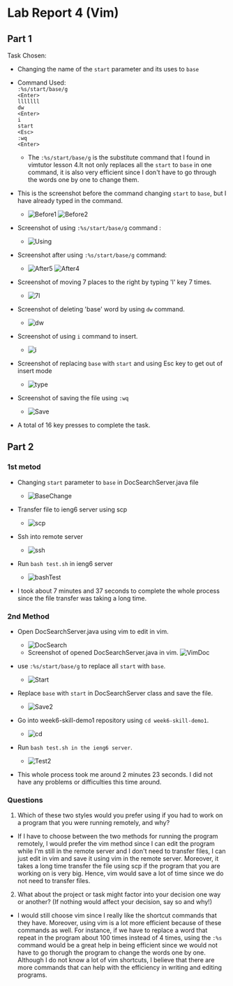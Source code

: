 # Lab Report 4 (Vim)

## Part 1

Task Chosen: 
* Changing the name of the `start` parameter and its uses to `base`

* Command Used: <br>
   `:%s/start/base/g` <br>
    `<Enter>` <br>
    `lllllll` <br>
    `dw` <br>
    `<Enter>` <br>
    `i` <br>
    `start` <br>
    `<Esc>` <br>
    `:wq` <br>
    `<Enter>` <br>   
  * The `:%s/start/base/g` is the substitute command that I found in vimtutor lesson 4.It not only replaces all the `start` to `base` in one command, it is also very efficient since I don't have to go through the words one by one to change them. 
    
 * This is the screenshot before the command changing `start` to `base`, but I have already typed in the command. 
    * ![Before1](Before1.png) ![Before2](Before2.png)


* Screenshot of using `:%s/start/base/g` command : 
    * ![Using](Using.png) 

* Screenshot after using `:%s/start/base/g` command: 
    * ![After5](After5.png) ![After4](After4.png)

* Screenshot of moving 7 places to the right by typing 'l' key 7 times.
    * ![7l](7l.png)

* Screenshot of deleting 'base' word by using `dw` command.
    * ![dw](dw.png)

* Screenshot of using `i` command to insert.
    * ![i](i.png)

* Screenshot of replacing `base` with `start` and using Esc key to get out of insert mode
    * ![type](type.png)

* Screenshot of saving the file using `:wq`
    * ![Save](Save.png)

* A total of 16 key presses to complete the task. 


## Part 2

### 1st metod
* Changing `start` parameter to `base` in DocSearchServer.java file
    * ![BaseChange](BaseChange.png)

* Transfer file to ieng6 server using scp
    * ![scp](scp.png)

* Ssh into remote server
    * ![ssh](ssh.png)

* Run `bash test.sh` in ieng6 server
    * ![bashTest](bashTest.png)

* I took about 7 minutes and 37 seconds to complete the whole process since the file transfer was taking a long time. 

### 2nd Method
* Open DocSearchServer.java using vim to edit in vim. 
    * ![DocSearch](DocSearch.png)
    * Screenshot of opened DocSearchServer.java in vim. ![VimDoc](VimDoc.png)

* use `:%s/start/base/g` to replace all `start` with `base`.
    * ![Start](Start.png)

* Replace `base` with `start` in DocSearchServer class and save the file. 
    * ![Save2](Save2.png)

* Go into week6-skill-demo1 repository using `cd week6-skill-demo1`.
    * ![cd](cd.png)

* Run `bash test.sh in the ieng6 server`.
    * ![Test2](Test2.png)

* This whole process took me around 2 minutes 23 seconds. I did not have any problems or difficulties this time around. 

### Questions
1. Which of these two styles would you prefer using if you had to work on a program that you were running remotely, and why?

* If I have to choose between the two methods for running the program remotely, I would prefer the vim method since I can edit the program while I'm still in the remote server and I don't need to transfer files, I can just edit in vim and save it using vim in the remote server. Moreover, it takes a long time transfer the file using scp if the program that you are working on is very big. Hence, vim would save a lot of time since we do not need to transfer files.  

2. What about the project or task might factor into your decision one way or another? (If nothing would affect your decision, say so and why!)

* I would still choose vim since I really like the shortcut commands that they have. Moreover, using vim is a lot more efficient because of these commands as well. For instance, if we have to replace a word that repeat in the program about 100 times instead of 4 times, using the `:%s` command would be a great help in being efficient since we would not have to go thorugh the program to change the words one by one. Although I do not know a lot of vim shortcuts, I believe that there are more commands that can help with the efficiency in writing and editing programs. 



